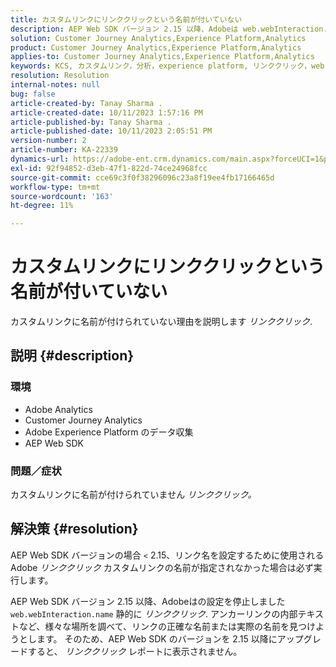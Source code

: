 ```yaml
---
title: カスタムリンクにリンククリックという名前が付いていない
description: AEP Web SDK バージョン 2.15 以降、Adobeは web.webInteraction.name を静的リンククリックに設定するのを停止しました。
solution: Customer Journey Analytics,Experience Platform,Analytics
product: Customer Journey Analytics,Experience Platform,Analytics
applies-to: Customer Journey Analytics,Experience Platform,Analytics
keywords: KCS, カスタムリンク，分析，experience platform, リンククリック，web SDK, customer journey analytics
resolution: Resolution
internal-notes: null
bug: false
article-created-by: Tanay Sharma .
article-created-date: 10/11/2023 1:57:16 PM
article-published-by: Tanay Sharma .
article-published-date: 10/11/2023 2:05:51 PM
version-number: 2
article-number: KA-22339
dynamics-url: https://adobe-ent.crm.dynamics.com/main.aspx?forceUCI=1&pagetype=entityrecord&etn=knowledgearticle&id=64cd5812-3e68-ee11-9ae7-6045bd0063aa
exl-id: 92f94852-d3eb-47f1-822d-74ce24968fcc
source-git-commit: cce69c3f0f38296096c23a8f19ee4fb17166465d
workflow-type: tm+mt
source-wordcount: '163'
ht-degree: 11%

---
```


# カスタムリンクにリンククリックという名前が付いていない


カスタムリンクに名前が付けられていない理由を説明します *リンククリック*.

## 説明 {#description}


### <b>環境</b>

- Adobe Analytics
- Customer Journey Analytics
- Adobe Experience Platform のデータ収集
- AEP Web SDK


### <b>問題／症状</b>

カスタムリンクに名前が付けられていません *リンククリック。*


## 解決策 {#resolution}


AEP Web SDK バージョンの場合 `<` 2.15、リンク名を設定するために使用されるAdobe *リンククリック* カスタムリンクの名前が指定されなかった場合は必ず実行します。

AEP Web SDK バージョン 2.15 以降、Adobeはの設定を停止しました `web.webInteraction.name` 静的に *リンククリック*. アンカーリンクの内部テキストなど、様々な場所を調べて、リンクの正確な名前または実際の名前を見つけようとします。 そのため、AEP Web SDK のバージョンを 2.15 以降にアップグレードすると、 *リンククリック* レポートに表示されません。
